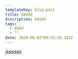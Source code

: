 ```yaml
---
templateKey: blog-post
title: ddddd
discription: ddddd
tags:
  - dddd
  - ""
date: 2020-06-02T09:32:10.181Z
---
```

dddddd